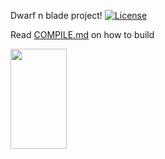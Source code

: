 Dwarf n blade project!
[![License](http://img.shields.io/:license-mit-blue.svg)](http://doge.mit-license.org)

Read [COMPILE.md](./COMPILE.md) on how to build

<img src=".github/dwarf.png" width="90" height="160">